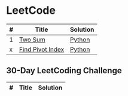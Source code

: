 # LeetCode
| # | Title | Solution | 
|---| ----- | -------- |
|1|[Two Sum](https://leetcode.com/problems/two-sum/) |[Python](./solutions/two_sums.py)|
|x|[Find Pivot Index](https://leetcode.com/explore/learn/card/array-and-string/201/introduction-to-array/1144/) |[Python](./solutions/pivot_index.py)|

## 30-Day LeetCoding Challenge
| # | Title | Solution |
|---| ----- | -------- |
